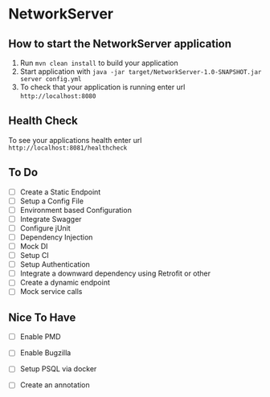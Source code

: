 # NetworkServer

How to start the NetworkServer application
---

1. Run `mvn clean install` to build your application
1. Start application with `java -jar target/NetworkServer-1.0-SNAPSHOT.jar server config.yml`
1. To check that your application is running enter url `http://localhost:8080`

Health Check
---

To see your applications health enter url `http://localhost:8081/healthcheck`


## To Do
- [ ] Create a Static Endpoint
- [ ] Setup a Config File
- [ ] Environment based Configuration
- [ ] Integrate Swagger
- [ ] Configure jUnit
- [ ] Dependency Injection
- [ ] Mock DI
- [ ] Setup CI
- [ ] Setup Authentication
- [ ] Integrate a downward dependency using Retrofit or other
- [ ] Create a dynamic endpoint
- [ ] Mock service calls  

## Nice To Have
- [ ] Enable PMD
- [ ] Enable Bugzilla
- [ ] Setup PSQL via docker
- [ ] Create an annotation 


